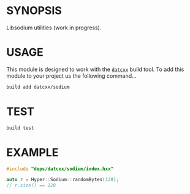 # SYNOPSIS
Libsodium utilities (work in progress).


# USAGE
This module is designed to work with the [`datcxx`][0] build tool. To add this
module to your project us the following command...

```bash
build add datcxx/sodium
```


# TEST

```bash
build test
```


# EXAMPLE

```c++
#include "deps/datcxx/sodium/index.hxx"

auto r = Hyper::Sodium::randomBytes(128);
// r.size() == 128
```


[0]:https://github.com/datcxx/build
